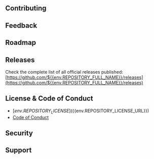 ## Contributing

## Feedback

## Roadmap

## Releases

Check the complete list of all official releases published:
[https://github.com/${{env.REPOSITORY_FULL_NAME}}/releases](https://github.com/${{env.REPOSITORY_FULL_NAME}}/releases)

## License & Code of Conduct

- [${{env.REPOSITORY_LICENSE}}](${{env.REPOSITORY_LICENSE_URL}})
- [Code of Conduct](${{env.REPOSITORY_CODE_OF_CONDUCT_URL}})

## Security

## Support
